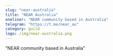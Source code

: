 ```yaml
---
slug: "near-australia"
title: "NEAR Australia"
oneliner: "NEAR community based in Australia"
telegram: "https://t.me/near_au"
category: guild
logo: /img/near-australia.png
---
```


“NEAR community based in Australia”
